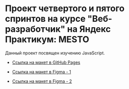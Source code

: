 # Проект четвертого и пятого спринтов на курсе "Веб-разработчик" на Яндекс Практикум: MESTO

Данный проект посвящен изучению JavaScript.

* [Ссылка на макет в GitHub Pages](https://evgenia-n.github.io/mesto/index.html)

* [Ссылка на макет в Figma - 1](https://www.figma.com/file/2cn9N9jSkmxD84oJik7xL7/JavaScript.-Sprint-4?node-id=0%3A1)
* [Ссылка на макет в Figma - 2](https://www.figma.com/file/bjyvbKKJN2naO0ucURl2Z0/JavaScript.-Sprint-5?node-id=0%3A1)
